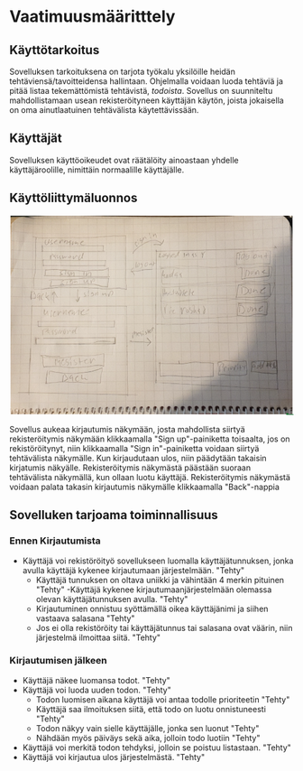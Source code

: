 # Vaatimuusmääritttely

## Käyttötarkoitus
Sovelluksen tarkoituksena on tarjota työkalu yksilöille heidän tehtäviensä/tavoitteidensa hallintaan. Ohjelmalla voidaan luoda tehtäviä ja pitää listaa tekemättömistä tehtävistä, _todoista_.
Sovellus on suunniteltu mahdollistamaan usean rekisteröityneen käyttäjän käytön, joista jokaisella on oma ainutlaatuinen tehtävälista käytettävissään.

## Käyttäjät
Sovelluksen käyttöoikeudet ovat räätälöity ainoastaan yhdelle käyttäjäroolille, nimittäin normaalille käyttäjälle.

## Käyttöliittymäluonnos
![Kuva](./Kuvat/käyttöliittymä2.png)

Sovellus aukeaa kirjautumis näkymään, josta mahdollista siirtyä rekisteröitymis näkymään klikkaamalla "Sign up"-painiketta toisaalta, jos on rekistöröitynyt, niin klikkaamalla "Sign in"-painiketta voidaan siirtyä tehtävälista näkymälle. Kun kirjaudutaan ulos, niin päädytään takaisin kirjatumis näkyälle. Rekisteröitymis näkymästä päästään suoraan tehtävälista näkymällä, kun ollaan luotu käyttäjä. Rekisteröitymis näkymästä voidaan palata takasin kirjautumis näkymälle klikkaamalla "Back"-nappia
## Sovelluken tarjoama toiminnallisuus
### Ennen Kirjautumista
- Käyttäjä voi rekistöröityö sovellukseen luomalla käyttäjätunnuksen, jonka avulla käyttäjä kykenee kirjautumaan järjestelmään. "Tehty"
  - Käyttäjä tunnuksen on oltava uniikki ja vähintään 4 merkin pituinen "Tehty"
-Käyttäjä kykenee kirjautumaanjärjestelmään olemassa olevan käyttäjätunnuksen avulla. "Tehty"
  - Kirjautuminen onnistuu syöttämällä oikea käyttäjänimi ja siihen vastaava salasana "Tehty"
  - Jos ei olla rekistöröity tai käyttäjätunnus tai salasana ovat väärin, niin järjestelmä ilmoittaa siitä. "Tehty"

### Kirjautumisen jälkeen 
- Käyttäjä näkee luomansa todot. "Tehty"
- Käyttäjä voi luoda uuden todon. "Tehty"
  - Todon luomisen aikana käyttäjä voi antaa todolle prioriteetin "Tehty"
  - Käyttäjä saa ilmoituksen siitä, että todo on luotu onnistuneesti "Tehty"
  - Todon näkyy vain sielle käyttäjälle, jonka sen luonut "Tehty"
  - Nähdään myös päiväys sekä aika, jolloin todo luotiin "Tehty"
- Käyttäjä voi merkitä todon tehdyksi, jolloin se poistuu listastaan. "Tehty"
- Käyttäjä voi kirjautua ulos järjestelmästä. "Tehty"
